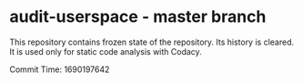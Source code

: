 # audit-userspace - master branch

This repository contains frozen state of the repository.
Its history is cleared. It is used only for static code
analysis with Codacy.

Commit Time: 1690197642